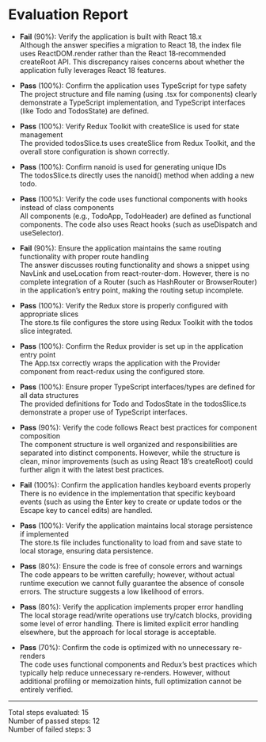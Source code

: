 # Evaluation Report

- **Fail** (90%): Verify the application is built with React 18.x  
  Although the answer specifies a migration to React 18, the index file uses ReactDOM.render rather than the React 18‑recommended createRoot API. This discrepancy raises concerns about whether the application fully leverages React 18 features.

- **Pass** (100%): Confirm the application uses TypeScript for type safety  
  The project structure and file naming (using .tsx for components) clearly demonstrate a TypeScript implementation, and TypeScript interfaces (like Todo and TodosState) are defined.

- **Pass** (100%): Verify Redux Toolkit with createSlice is used for state management  
  The provided todosSlice.ts uses createSlice from Redux Toolkit, and the overall store configuration is shown correctly.

- **Pass** (100%): Confirm nanoid is used for generating unique IDs  
  The todosSlice.ts directly uses the nanoid() method when adding a new todo.

- **Pass** (100%): Verify the code uses functional components with hooks instead of class components  
  All components (e.g., TodoApp, TodoHeader) are defined as functional components. The code also uses React hooks (such as useDispatch and useSelector).

- **Fail** (90%): Ensure the application maintains the same routing functionality with proper route handling  
  The answer discusses routing functionality and shows a snippet using NavLink and useLocation from react-router-dom. However, there is no complete integration of a Router (such as HashRouter or BrowserRouter) in the application’s entry point, making the routing setup incomplete.

- **Pass** (100%): Verify the Redux store is properly configured with appropriate slices  
  The store.ts file configures the store using Redux Toolkit with the todos slice integrated.

- **Pass** (100%): Confirm the Redux provider is set up in the application entry point  
  The App.tsx correctly wraps the application with the Provider component from react-redux using the configured store.

- **Pass** (100%): Ensure proper TypeScript interfaces/types are defined for all data structures  
  The provided definitions for Todo and TodosState in the todosSlice.ts demonstrate a proper use of TypeScript interfaces.

- **Pass** (90%): Verify the code follows React best practices for component composition  
  The component structure is well organized and responsibilities are separated into distinct components. However, while the structure is clean, minor improvements (such as using React 18’s createRoot) could further align it with the latest best practices.

- **Fail** (100%): Confirm the application handles keyboard events properly  
  There is no evidence in the implementation that specific keyboard events (such as using the Enter key to create or update todos or the Escape key to cancel edits) are handled.

- **Pass** (100%): Verify the application maintains local storage persistence if implemented  
  The store.ts file includes functionality to load from and save state to local storage, ensuring data persistence.

- **Pass** (80%): Ensure the code is free of console errors and warnings  
  The code appears to be written carefully; however, without actual runtime execution we cannot fully guarantee the absence of console errors. The structure suggests a low likelihood of errors.

- **Pass** (80%): Verify the application implements proper error handling  
  The local storage read/write operations use try/catch blocks, providing some level of error handling. There is limited explicit error handling elsewhere, but the approach for local storage is acceptable.

- **Pass** (70%): Confirm the code is optimized with no unnecessary re-renders  
  The code uses functional components and Redux’s best practices which typically help reduce unnecessary re-renders. However, without additional profiling or memoization hints, full optimization cannot be entirely verified.

---

Total steps evaluated: 15  
Number of passed steps: 12  
Number of failed steps: 3